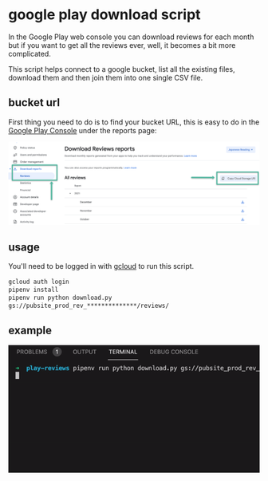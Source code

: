 # google play download script

In the Google Play web console you can download reviews for each month but if you want to get all the reviews ever, well, it becomes a bit more complicated.

This script helps connect to a google bucket, list all the existing files, download them and then join them into one single CSV file.

## bucket url

First thing you need to do is to find your bucket URL, this is easy to do in the [Google Play Console](https://play.google.com/console/u/0/developers/) under the reports page:

![Google Play reports bucket url](reports_screen.png)

## usage

You'll need to be logged in with [gcloud](https://cloud.google.com/sdk/gcloud/reference/auth) to run this script.

```
gcloud auth login
pipenv install
pipenv run python download.py gs://pubsite_prod_rev_**************/reviews/
```

## example

![Example of downloading CSV](usage_example.gif)